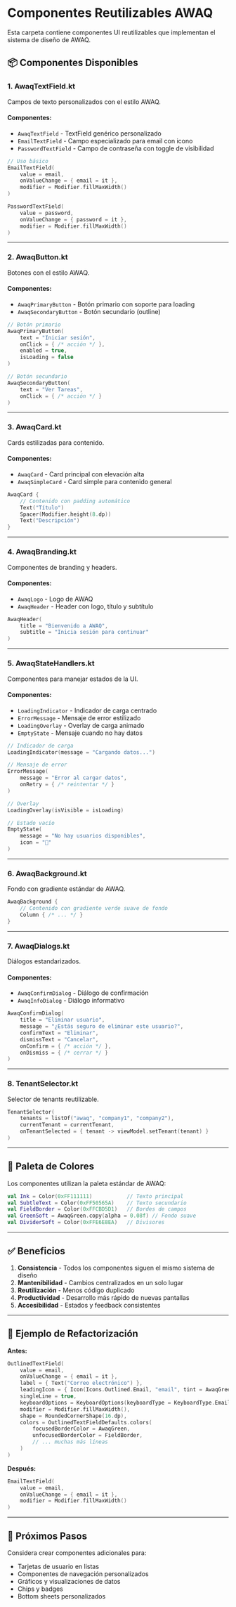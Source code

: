 # Componentes Reutilizables AWAQ

Esta carpeta contiene componentes UI reutilizables que implementan el sistema de diseño de AWAQ.

## 📦 Componentes Disponibles

### 1. **AwaqTextField.kt**
Campos de texto personalizados con el estilo AWAQ.

#### Componentes:
- `AwaqTextField` - TextField genérico personalizado
- `EmailTextField` - Campo especializado para email con icono
- `PasswordTextField` - Campo de contraseña con toggle de visibilidad

```kotlin
// Uso básico
EmailTextField(
    value = email,
    onValueChange = { email = it },
    modifier = Modifier.fillMaxWidth()
)

PasswordTextField(
    value = password,
    onValueChange = { password = it },
    modifier = Modifier.fillMaxWidth()
)
```

---

### 2. **AwaqButton.kt**
Botones con el estilo AWAQ.

#### Componentes:
- `AwaqPrimaryButton` - Botón primario con soporte para loading
- `AwaqSecondaryButton` - Botón secundario (outline)

```kotlin
// Botón primario
AwaqPrimaryButton(
    text = "Iniciar sesión",
    onClick = { /* acción */ },
    enabled = true,
    isLoading = false
)

// Botón secundario
AwaqSecondaryButton(
    text = "Ver Tareas",
    onClick = { /* acción */ }
)
```

---

### 3. **AwaqCard.kt**
Cards estilizadas para contenido.

#### Componentes:
- `AwaqCard` - Card principal con elevación alta
- `AwaqSimpleCard` - Card simple para contenido general

```kotlin
AwaqCard {
    // Contenido con padding automático
    Text("Título")
    Spacer(Modifier.height(8.dp))
    Text("Descripción")
}
```

---

### 4. **AwaqBranding.kt**
Componentes de branding y headers.

#### Componentes:
- `AwaqLogo` - Logo de AWAQ
- `AwaqHeader` - Header con logo, título y subtítulo

```kotlin
AwaqHeader(
    title = "Bienvenido a AWAQ",
    subtitle = "Inicia sesión para continuar"
)
```

---

### 5. **AwaqStateHandlers.kt**
Componentes para manejar estados de la UI.

#### Componentes:
- `LoadingIndicator` - Indicador de carga centrado
- `ErrorMessage` - Mensaje de error estilizado
- `LoadingOverlay` - Overlay de carga animado
- `EmptyState` - Mensaje cuando no hay datos

```kotlin
// Indicador de carga
LoadingIndicator(message = "Cargando datos...")

// Mensaje de error
ErrorMessage(
    message = "Error al cargar datos",
    onRetry = { /* reintentar */ }
)

// Overlay
LoadingOverlay(isVisible = isLoading)

// Estado vacío
EmptyState(
    message = "No hay usuarios disponibles",
    icon = "👥"
)
```

---

### 6. **AwaqBackground.kt**
Fondo con gradiente estándar de AWAQ.

```kotlin
AwaqBackground {
    // Contenido con gradiente verde suave de fondo
    Column { /* ... */ }
}
```

---

### 7. **AwaqDialogs.kt**
Diálogos estandarizados.

#### Componentes:
- `AwaqConfirmDialog` - Diálogo de confirmación
- `AwaqInfoDialog` - Diálogo informativo

```kotlin
AwaqConfirmDialog(
    title = "Eliminar usuario",
    message = "¿Estás seguro de eliminar este usuario?",
    confirmText = "Eliminar",
    dismissText = "Cancelar",
    onConfirm = { /* acción */ },
    onDismiss = { /* cerrar */ }
)
```

---

### 8. **TenantSelector.kt**
Selector de tenants reutilizable.

```kotlin
TenantSelector(
    tenants = listOf("awaq", "company1", "company2"),
    currentTenant = currentTenant,
    onTenantSelected = { tenant -> viewModel.setTenant(tenant) }
)
```

---

## 🎨 Paleta de Colores

Los componentes utilizan la paleta estándar de AWAQ:

```kotlin
val Ink = Color(0xFF111111)           // Texto principal
val SubtleText = Color(0xFF50565A)    // Texto secundario
val FieldBorder = Color(0xFFCBD5D1)   // Bordes de campos
val GreenSoft = AwaqGreen.copy(alpha = 0.08f) // Fondo suave
val DividerSoft = Color(0xFFE6E8EA)   // Divisores
```

---

## ✅ Beneficios

1. **Consistencia** - Todos los componentes siguen el mismo sistema de diseño
2. **Mantenibilidad** - Cambios centralizados en un solo lugar
3. **Reutilización** - Menos código duplicado
4. **Productividad** - Desarrollo más rápido de nuevas pantallas
5. **Accesibilidad** - Estados y feedback consistentes

---

## 📝 Ejemplo de Refactorización

**Antes:**
```kotlin
OutlinedTextField(
    value = email,
    onValueChange = { email = it },
    label = { Text("Correo electrónico") },
    leadingIcon = { Icon(Icons.Outlined.Email, "email", tint = AwaqGreen) },
    singleLine = true,
    keyboardOptions = KeyboardOptions(keyboardType = KeyboardType.Email),
    modifier = Modifier.fillMaxWidth(),
    shape = RoundedCornerShape(16.dp),
    colors = OutlinedTextFieldDefaults.colors(
        focusedBorderColor = AwaqGreen,
        unfocusedBorderColor = FieldBorder,
        // ... muchas más líneas
    )
)
```

**Después:**
```kotlin
EmailTextField(
    value = email,
    onValueChange = { email = it },
    modifier = Modifier.fillMaxWidth()
)
```

---

## 🚀 Próximos Pasos

Considera crear componentes adicionales para:
- Tarjetas de usuario en listas
- Componentes de navegación personalizados
- Gráficos y visualizaciones de datos
- Chips y badges
- Bottom sheets personalizados
